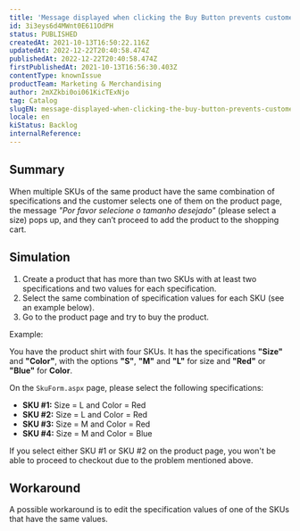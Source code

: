 ```yaml
---
title: 'Message displayed when clicking the Buy Button prevents customers from proceeding with the purchase'
id: 3i3eys6d4MWnt0E611OdPH
status: PUBLISHED
createdAt: 2021-10-13T16:50:22.116Z
updatedAt: 2022-12-22T20:40:58.474Z
publishedAt: 2022-12-22T20:40:58.474Z
firstPublishedAt: 2021-10-13T16:56:30.403Z
contentType: knownIssue
productTeam: Marketing & Merchandising
author: 2mXZkbi0oi061KicTExNjo
tag: Catalog
slugEN: message-displayed-when-clicking-the-buy-button-prevents-customers-from-proceeding-with-the-purchase
locale: en
kiStatus: Backlog
internalReference: 
---
```


## Summary

When multiple SKUs of the same product have the same combination of specifications and the customer selects one of them on the product page, the message _"Por favor selecione o tamanho desejado"_ (please select a size) pops up, and they can’t proceed to add the product to the shopping cart.

## Simulation

1. Create a product that has more than two SKUs with at least two specifications and two values for each specification.
2. Select the same combination of specification values for each SKU (see an example below).
3. Go to the product page and try to buy the product. 

Example: 

You have the product shirt with four SKUs. It has the specifications **"Size"** and **"Color"**, with the options **"S"**, **"M"** and **"L"** for size and **"Red"** or **"Blue"** for **Color**. 

On the `SkuForm.aspx` page, please select the following specifications:

- **SKU #1:** Size = L and Color = Red
- **SKU #2:** Size = L and Color = Red
- **SKU #3:** Size = M and Color = Red
- **SKU #4:** Size = M and Color = Blue 

If you select either SKU #1 or SKU #2 on the product page, you won't be able to proceed to checkout due to the problem mentioned above.


## Workaround

A possible workaround is to edit the specification values of one of the SKUs that have the same values.

